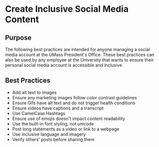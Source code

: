 # Create Inclusive Social Media Content

## Purpose

The following best practices are intended for anyone managing a social media account at the UMass President's Office. These best practices can also be used by any employee at the University that wants to ensure their personal social media account is accessible and inclusive. 

## Best Practices

- Add alt text to images
- Ensure any marketing images follow color contrast guidelines
- Ensure Gifs have alt text and do not trigger health conditions
- Ensure videos have captions and a transcript
- Use CamelCase Hashtags
- Ensure use of emojis doesn't impact content readability
- Use the built-in font styling, not unicode
- Post long statements as a video or link to a webpage
- Use inclusive language and imagery
- Verify others' posts before sharing them
